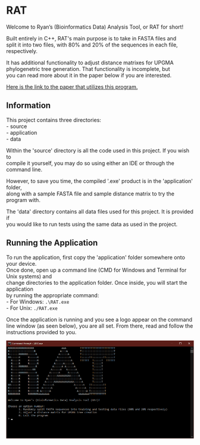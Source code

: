 # RAT                                  
Welcome to Ryan’s (Bioinformatics Data) Analysis Tool, or RAT for short!   
   
Built entirely in C++, RAT's main purpose is to take in FASTA files and   
split it into two files, with 80% and 20% of the sequences in each file,   
respectively.   

It has additional functionality to adjust distance matrixes for UPGMA   
phylogenetric tree generation. That functionality is incomplete, but   
you can read more about it in the paper below if you are interested.   

[Here is the link to the paper that utilizes this program.](https://docs.google.com/document/d/1H_-oNjrvgFyuNgf0J52cLmy3mNMDlgFJHlLY949bgA8/edit?usp=sharing "Bioinformatics Paper")

## Information
This project contains three directories:   
	- source   
	- application   
	- data   

Within the 'source' directory is all the code used in this project. If you wish to   
compile it yourself, you may do so using either an IDE or through the command line.   

However, to save you time, the compiled '.exe' product is in the 'application' folder,   
along with a sample FASTA file and sample distance matrix to try the program with.   

The 'data' directory contains all data files used for this project. It is provided if   
you would like to run tests using the same data as used in the project.
   
   
## Running the Application
To run the application, first copy the 'application' folder somewhere onto your device.   
Once done, open up a command line (CMD for Windows and Terminal for Unix systems) and   
change directories to the application folder. Once inside, you will start the application   
by running the appropriate command:   
	- For Windows:	`.\RAT.exe`   
	- For Unix:	`./RAT.exe`   
   
Once the application is running and you see a logo appear on the command line window (as
seen below), you are all set. From there, read and follow the instructions provided to you.   
   
![Main View](main-view.PNG?raw=true "Title")   
